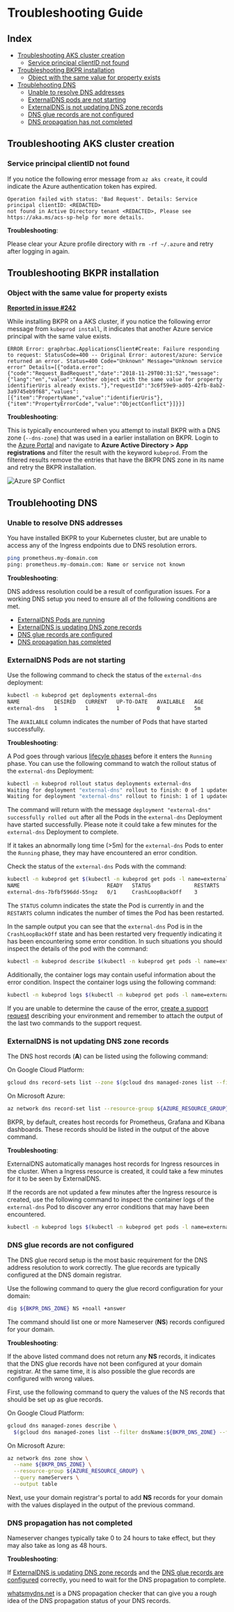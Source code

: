 # Troubleshooting Guide

## Index

- [Troubleshooting AKS cluster creation](#troubleshooting-aks-cluster-creation)
    + [Service principal clientID not found](#service-principal-clientid-not-found)
- [Troubleshooting BKPR installation](#troubleshooting-bkpr-installation)
    + [Object with the same value for property exists](#object-with-the-same-value-for-property-exists)
- [Troublehooting DNS](#troubleshooting-dns)
    + [Unable to resolve DNS addresses](#unable-to-resolve-dns-addresses)
    + [ExternalDNS pods are not starting](#externaldns-pods-are-not-starting)
    + [ExternalDNS is not updating DNS zone records](#externaldns-is-not-updating-dns-zone-records)
    + [DNS glue records are not configured](#dns-glue-records-are-not-configured)
    + [DNS propagation has not completed](#dns-propagation-has-not-completed)

## Troubleshooting AKS cluster creation

### Service principal clientID not found

If you notice the following error message from `az aks create`, it could indicate the Azure authentication token has expired.

```
Operation failed with status: 'Bad Request'. Details: Service principal clientID: <REDACTED>
not found in Active Directory tenant <REDACTED>, Please see https://aka.ms/acs-sp-help for more details.
```

__Troubleshooting__:

Please clear your Azure profile directory with `rm -rf ~/.azure` and retry after logging in again.

## Troubleshooting BKPR installation

### Object with the same value for property exists

__[Reported in issue #242](https://github.com/bitnami/kube-prod-runtime/issues/242)__

While installing BKPR on a AKS cluster, if you notice the following error message from `kubeprod install`, it indicates that another Azure service principal with the same value exists.

```
ERROR Error: graphrbac.ApplicationsClient#Create: Failure responding to request: StatusCode=400 -- Original Error: autorest/azure: Service returned an error. Status=400 Code="Unknown" Message="Unknown service error" Details=[{"odata.error":{"code":"Request_BadRequest","date":"2018-11-29T00:31:52","message":{"lang":"en","value":"Another object with the same value for property identifierUris already exists."},"requestId":"3c6f59e9-ad05-42fb-8ab2-3a9745eb9f68","values":[{"item":"PropertyName","value":"identifierUris"},{"item":"PropertyErrorCode","value":"ObjectConflict"}]}}]
```

__Troubleshooting__:

This is typically encountered when you attempt to install BKPR with a DNS zone (`--dns-zone`) that was used in a earlier installation on BKPR. Login to the [Azure Portal](https://portal.azure.com) and navigate to __Azure Active Directory > App registrations__ and filter the result with the keyword `kubeprod`. From the filtered results remove the entries that have the BKPR DNS zone in its name and retry the BKPR installation.

![Azure SP Conflict](images/azure-sp-conflict.png)

## Troublehooting DNS

### Unable to resolve DNS addresses

You have installed BKPR to your Kubernetes cluster, but are unable to access any of the Ingress endpoints due to DNS resolution errors.

```bash
ping prometheus.my-domain.com
ping: prometheus.my-domain.com: Name or service not known
```

__Troubleshooting__:

DNS address resolution could be a result of configuration issues. For a working DNS setup you need to ensure all of the following conditions are met.

- [ExternalDNS Pods are running](#externaldns-pods-are-not-starting)
- [ExternalDNS is updating DNS zone records](#externaldns-is-not-updating-dns-zone-records)
- [DNS glue records are configured](#dns-glue-records-are-not-configured)
- [DNS propagation has completed](#dns-propagation-has-not-completed)

### ExternalDNS Pods are not starting

Use the following command to check the status of the `external-dns` deployment:

```bash
kubectl -n kubeprod get deployments external-dns
NAME           DESIRED   CURRENT   UP-TO-DATE   AVAILABLE   AGE
external-dns   1         1         1            0           5m
```

The `AVAILABLE` column indicates the number of Pods that have started successfully.

__Troubleshooting__:

A Pod goes through various [lifecyle phases](https://kubernetes.io/docs/concepts/workloads/pods/pod-lifecycle/) before it enters the `Running` phase. You can use the following command to watch the rollout status of the `external-dns` Deployment:

```bash
kubectl -n kubeprod rollout status deployments external-dns
Waiting for deployment "external-dns" rollout to finish: 0 of 1 updated replicas are available...
Waiting for deployment "external-dns" rollout to finish: 1 of 1 updated replicas are available...
```

The command will return with the message `deployment "external-dns" successfully rolled out` after all the Pods in the `external-dns` Deployment have started successfully. Please note it could take a few minutes for the `external-dns` Deployment to complete.

If it takes an abnormally long time (>5m) for the `external-dns` Pods to enter the `Running` phase, they may have encountered an error condition.

Check the status of the `external-dns` Pods with the command:

```bash
kubectl -n kubeprod get $(kubectl -n kubeprod get pods -l name=external-dns -o name)
NAME                            READY   STATUS              RESTARTS   AGE
external-dns-7bfbf596dd-55ngz   0/1     CrashLoopBackOff    3          10m
```

The `STATUS` column indicates the state the Pod is currently in and the `RESTARTS` column indicates the number of times the Pod has been restarted.

In the sample output you can see that the `external-dns` Pod is in the `CrashLoopBackOff` state and has been restarted very frequently indicating it has been encountering some error condition. In such situations you should inspect the details of the pod with the command:

```bash
kubectl -n kubeprod describe $(kubectl -n kubeprod get pods -l name=external-dns -o name)
```

Additionally, the container logs may contain useful information about the error condition. Inspect the container logs using the following command:

```bash
kubectl -n kubeprod logs $(kubectl -n kubeprod get pods -l name=external-dns -o name)
```

If you are unable to determine the cause of the error, [create a support request](https://github.com/bitnami/kube-prod-runtime/issues/new) describing your environment and remember to attach the output of the last two commands to the support request.

### ExternalDNS is not updating DNS zone records

The DNS host records (__A__) can be listed using the following command:

On Google Cloud Platform:

```bash
gcloud dns record-sets list --zone $(gcloud dns managed-zones list --filter dnsName:${BKPR_DNS_ZONE} --format='value(name)') --filter type=A
```

On Microsoft Azure:

```bash
az network dns record-set list --resource-group ${AZURE_RESOURCE_GROUP} --zone-name ${BKPR_DNS_ZONE} --query "[?arecords!=null]" --output table
```

BKPR, by default, creates host records for Prometheus, Grafana and Kibana dashboards. These records should be listed in the output of the above command.

__Troubleshooting__:

ExternalDNS automatically manages host records for Ingress resources in the cluster. When a Ingress resource is created, it could take a few minutes for it to be seen by ExternalDNS.

If the records are not updated a few minutes after the Ingress resource is created, use the following command to inspect the container logs of the `external-dns` Pod to discover any error conditions that may have been encountered.

```bash
kubectl -n kubeprod logs $(kubectl -n kubeprod get pods -l name=external-dns -o name)
```

### DNS glue records are not configured

The DNS glue record setup is the most basic requirement for the DNS address resolution to work correctly. The glue records are typically configured at the DNS domain registrar.

Use the following command to query the glue record configuration for your domain:

```bash
dig ${BKPR_DNS_ZONE} NS +noall +answer
```

The command should list one or more Nameserver (__NS__) records configured for your domain.

__Troubleshooting__:

If the above listed command does not return any __NS__ records, it indicates that the DNS glue records have not been configured at your domain registrar. At the same time, it is also possible the glue records are configured with wrong values.

First, use the following command to query the values of the NS records that should be set up as glue records.

On Google Cloud Platform:

```bash
gcloud dns managed-zones describe \
  $(gcloud dns managed-zones list --filter dnsName:${BKPR_DNS_ZONE} --format='value(name)')
```

On Microsoft Azure:

```bash
az network dns zone show \
  --name ${BKPR_DNS_ZONE} \
  --resource-group ${AZURE_RESOURCE_GROUP} \
  --query nameServers \
  --output table
```

Next, use your domain registrar's portal to add __NS__ records for your domain with the values displayed in the output of the previous command.

### DNS propagation has not completed

Nameserver changes typically take 0 to 24 hours to take effect, but they may also take as long as 48 hours.

__Troubleshooting__:

If [ExternalDNS is updating DNS zone records](#externaldns-is-not-updating-dns-zone-records) and the [DNS glue records are configured](#dns-glue-records-are-not-configured) correctly, you need to wait for the DNS propagation to complete.

[whatsmydns.net](https://www.whatsmydns.net) is a DNS propagation checker that can give you a rough idea of the DNS propagation status of your DNS records.

